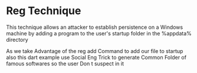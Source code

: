 # Reg Technique


This technique allows an attacker to establish persistence on a Windows machine by adding a program to the user's startup folder in the %appdata% directory

As we take Advantage of the reg add Command to add our file to startup also this dart example use Social Eng Trick to generate Common Folder of famous softwares
so the user Don t suspect in it 
